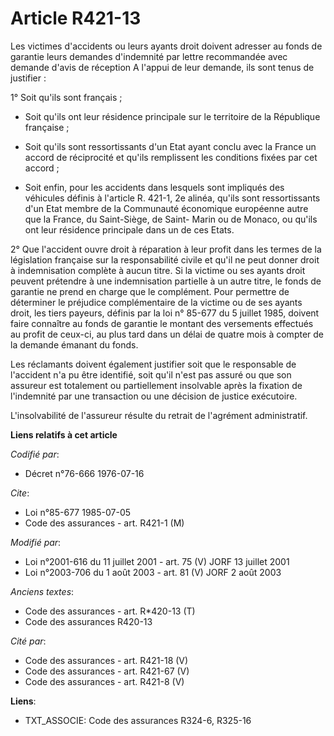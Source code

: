 # Article R421-13

Les victimes d'accidents ou leurs ayants droit doivent adresser au fonds de garantie leurs demandes d'indemnité par lettre
recommandée avec demande d'avis de réception A l'appui de leur demande, ils sont tenus de justifier :

1° Soit qu'ils sont français ;

- Soit qu'ils ont leur résidence principale sur le territoire de la République française ;

- Soit qu'ils sont ressortissants d'un Etat ayant conclu avec la France un accord de réciprocité et qu'ils remplissent les
conditions fixées par cet accord ;

- Soit enfin, pour les accidents dans lesquels sont impliqués des véhicules définis à l'article R. 421-1, 2e alinéa, qu'ils
sont ressortissants d'un Etat membre de la Communauté économique européenne autre que la France, du Saint-Siège, de Saint-
Marin ou de Monaco, ou qu'ils ont leur résidence principale dans un de ces Etats.

2° Que l'accident ouvre droit à réparation à leur profit dans les termes de la législation française sur la responsabilité
civile et qu'il ne peut donner droit à indemnisation complète à aucun titre. Si la victime ou ses ayants droit peuvent
prétendre à une indemnisation partielle à un autre titre, le fonds de garantie ne prend en charge que le complément. Pour
permettre de déterminer le préjudice complémentaire de la victime ou de ses ayants droit, les tiers payeurs, définis par la
loi n° 85-677 du 5 juillet 1985, doivent faire connaître au fonds de garantie le montant des versements effectués au profit
de ceux-ci, au plus tard dans un délai de quatre mois à compter de la demande émanant du fonds.

Les réclamants doivent également justifier soit que le responsable de l'accident n'a pu être identifié, soit qu'il n'est pas
assuré ou que son assureur est totalement ou partiellement insolvable après la fixation de l'indemnité par une transaction ou
une décision de justice exécutoire.

L'insolvabilité de l'assureur résulte du retrait de l'agrément administratif.

**Liens relatifs à cet article**

_Codifié par_:

  - Décret n°76-666 1976-07-16

_Cite_:

  - Loi n°85-677 1985-07-05
  - Code des assurances - art. R421-1 (M)

_Modifié par_:

  - Loi n°2001-616 du 11 juillet 2001 - art. 75 (V) JORF 13 juillet 2001
  - Loi n°2003-706 du 1 août 2003 - art. 81 (V) JORF 2 août 2003

_Anciens textes_:

  - Code des assurances - art. R*420-13 (T)
  - Code des assurances R420-13

_Cité par_:

  - Code des assurances - art. R421-18 (V)
  - Code des assurances - art. R421-67 (V)
  - Code des assurances - art. R421-8 (V)

**Liens**:

  - TXT_ASSOCIE: Code des assurances R324-6, R325-16
